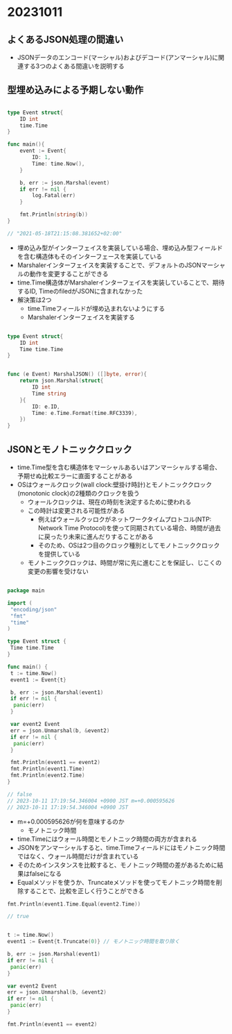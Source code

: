 # 20231011

## よくあるJSON処理の間違い

- JSONデータのエンコード(マーシャル)およびデコード(アンマーシャル)に関連する3つのよくある間違いを説明する

## 型埋め込みによる予期しない動作

```go

type Event struct{
    ID int
    time.Time
}

func main(){
    event := Event{
        ID: 1,
        Time: time.Now(),
    }

    b, err := json.Marshal(event)
    if err != nil {
        log.Fatal(err)
    }

    fmt.Println(string(b))
}

// "2021-05-18T21:15:08.381652+02:00"

```

- 埋め込み型がインターフェイスを実装している場合、埋め込み型フィールドを含む構造体もそのインターフェースを実装している
- Marshalerインターフェイスを実装することで、デフォルトのJSONマーシャルの動作を変更することができる
- time.Time構造体がMarshalerインターフェイスを実装していることで、期待するID, TimeのfiledがJSONに含まれなかった
- 解決策は2つ
  - time.Timeフィールドが埋め込まれないようにする
  - Marshalerインターフェイスを実装する

```go

type Event struct{
    ID int
    Time time.Time
}

```

```go

func (e Event) MarshalJSON() ([]byte, error){
    return json.Marshal(struct{
        ID int
        Time string
    }{
        ID: e.ID,
        Time: e.Time.Format(time.RFC3339),
    })
}


```

## JSONとモノトニッククロック

- time.Time型を含む構造体をマーシャルあるいはアンマーシャルする場合、予期せぬ比較エラーに直面することがある
- OSはウォールクロック(wall clock:壁掛け時計)とモノトニッククロック(monotonic clock)の2種類のクロックを扱う
  - ウォールクロックは、現在の時刻を決定するために使われる
  - この時計は変更される可能性がある
    - 例えばウォールクッロクがネットワークタイムプロトコル(NTP: Network Time Protocol)を使って同期されている場合、時間が過去に戻ったり未来に進んだりすることがある
    - そのため、OSは2つ目のクロック種別としてモノトニッククロックを提供している
  - モノトニッククロックは、時間が常に先に進むことを保証し、じこくの　変更の影響を受けない

```go

package main

import (
 "encoding/json"
 "fmt"
 "time"
)

type Event struct {
 Time time.Time
}

func main() {
 t := time.Now()
 event1 := Event{t}

 b, err := json.Marshal(event1)
 if err != nil {
  panic(err)
 }

 var event2 Event
 err = json.Unmarshal(b, &event2)
 if err != nil {
  panic(err)
 }

 fmt.Println(event1 == event2)
 fmt.Println(event1.Time)
 fmt.Println(event2.Time)
}

// false
// 2023-10-11 17:19:54.346004 +0900 JST m=+0.000595626
// 2023-10-11 17:19:54.346004 +0900 JST

```

- m=+0.000595626が何を意味するのか
  - モノトニック時間
- time.Timeにはウォール時間とモノトニック時間の両方が含まれる
- JSONをアンマーシャルすると、time.Timeフィールドにはモノトニック時間ではなく、ウォール時間だけが含まれている
- そのためインスタンスを比較すると、モノトニック時間の差があるために結果はfalseになる
- Equalメソッドを使うか、Truncateメソッドを使ってモノトニック時間を削除することで、比較を正しく行うことができる

```go
fmt.Println(event1.Time.Equal(event2.Time))

// true
```

```go

t := time.Now()
event1 := Event{t.Truncate(0)} // モノトニック時間を取り除く

b, err := json.Marshal(event1)
if err != nil {
 panic(err)
}

var event2 Event
err = json.Unmarshal(b, &event2)
if err != nil {
 panic(err)
}

fmt.Println(event1 == event2)
```
